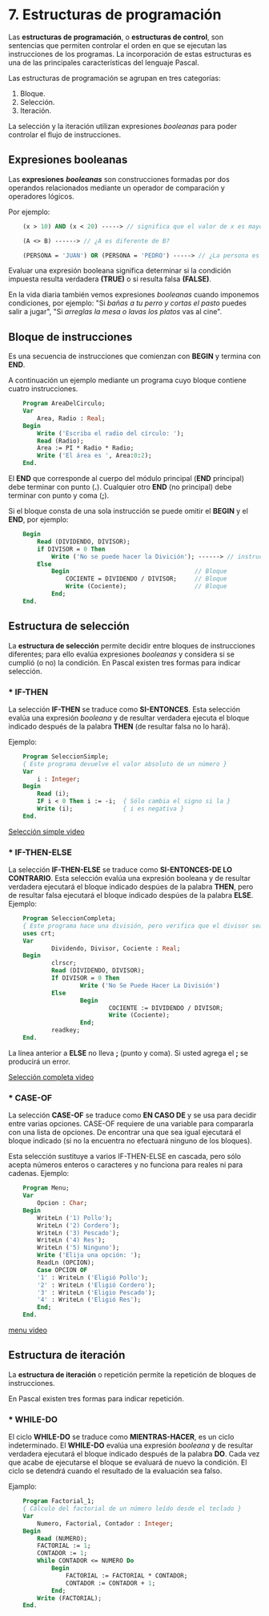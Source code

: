 # 7. Estructuras de programación

Las **estructuras de programación**, o **estructuras de control**, son sentencias que permiten controlar el orden en que se ejecutan las instrucciones de los programas. La incorporación de estas estructuras es una de las principales características del lenguaje Pascal.

Las estructuras de programación se agrupan en tres categorías:

1. Bloque.
2. Selección.
3. Iteración.

La selección y la iteración utilizan expresiones *booleanas* para poder controlar el flujo de instrucciones.

## Expresiones booleanas

Las **expresiones** ***booleanas*** son construcciones formadas por dos operandos relacionados mediante un operador de comparación y operadores lógicos.

Por ejemplo:

```pascal
    (x > 10) AND (x < 20) -----> // significa que el valor de x es mayor que 10 y menor que 20.

    (A <> B) ------> // ¿A es diferente de B?

    (PERSONA = 'JUAN') OR (PERSONA = 'PEDRO') -----> // ¿La persona es Juan o es Pedro?
```

Evaluar una expresión booleana significa determinar si la condición impuesta resulta verdadera **(TRUE)** o si resulta falsa **(FALSE)**.

En la vida diaria también vemos expresiones *booleanas* cuando imponemos condiciones, por ejemplo: "Si *bañas a tu perro y cortas el pasto* puedes salir a jugar", "Si *arreglas la mesa o lavas los platos* vas al cine".
    
## Bloque de instrucciones

Es una secuencia de instrucciones que comienzan con **BEGIN** y termina con **END**.

A continuación un ejemplo mediante un programa cuyo bloque contiene cuatro instrucciones.

```pascal
    Program AreaDelCirculo;
    Var 
        Area, Radio : Real;
    Begin
        Write ('Escriba el radio del círculo: ');
        Read (Radio);
        Area := PI * Radio * Radio;
        Write ('El área es ', Area:0:2);
    End.
```

El **END** que corresponde al cuerpo del módulo principal (**END** principal) debe terminar con punto (**.**). Cualquier otro **END** (no principal) debe terminar con punto y coma (**;**).

Si el bloque consta de una sola instrucción se puede omitir el **BEGIN** y el **END**, por ejemplo:

```pascal
    Begin
        Read (DIVIDENDO, DIVISOR);
        if DIVISOR = 0 Then
            Write ('No se puede hacer la Divición'); ------> // instrucción
        Else
            Begin                                   // Bloque
                COCIENTE = DIVIDENDO / DIVISOR;     // Bloque
                Write (Cociente);                   // Bloque
            End;
    End.
```

## Estructura de selección

La **estructura de selección** permite decidir entre bloques de instrucciones diferentes; para ello evalúa expresiones *booleanas* y considera si se cumplió (o no) la condición. En Pascal existen tres formas para indicar selección.

### * IF-THEN

La selección **IF-THEN** se traduce como **SI-ENTONCES**. Esta selección evalúa una expresión *booleana* y de resultar verdadera ejecuta el bloque indicado después de la palabra **THEN** (de resultar falsa no lo hará).

Ejemplo:

```pascal
    Program SeleccionSimple;
    { Este programa devuelve el valor absoluto de un número }
    Var
        i : Integer;
    Begin
        Read (i);
        IF i < 0 Then i := -i;  { Sólo cambia el signo si la }
        Write (i);              { i es negativa }
    End.
```

[Selección simple video](../vid/seleccionSimple.mp4 "Pascal-video")

### * IF-THEN-ELSE

La selección **IF-THEN-ELSE** se traduce como **SI-ENTONCES-DE LO CONTRARIO**. Esta selección evalúa una expresión booleana y de resultar verdadera ejecutará el bloque indicado despúes de la palabra **THEN**, pero de resultar falsa ejecutará el bloque indicado despúes de la palabra **ELSE**. Ejemplo:

```pascal
    Program SeleccionCompleta;
    { Este programa hace una división, pero verifica que el divisor sea diferente de cero }
    uses crt;
    Var
            Dividendo, Divisor, Cociente : Real;
    Begin
            clrscr;
            Read (DIVIDENDO, DIVISOR);
            If DIVISOR = 0 Then
                    Write ('No Se Puede Hacer La División')
            Else
                    Begin
                            COCIENTE := DIVIDENDO / DIVISOR;
                            Write (Cociente);
                    End;
            readkey;
    End.
```

La línea anterior a **ELSE** no lleva **;** (punto y coma). Si usted agrega el **;** se producirá un error.

[Selección completa video](../vid/seleccionCompleta.mp4 "Pascal-video")

### * CASE-OF

La selección **CASE-OF** se traduce como **EN CASO DE** y se usa para decidir entre varias opciones. CASE-OF requiere de una variable para compararla con una lista de opciones. De encontrar una que sea igual ejecutará el bloque indicado (si no la encuentra no efectuará ninguno de los bloques).

Esta selección sustituye a varios IF-THEN-ELSE en cascada, pero sólo acepta números enteros o caracteres y no funciona para reales ni para cadenas. Ejemplo:

```pascal
    Program Menu;
    Var
        Opcion : Char;
    Begin
        WriteLn ('1) Pollo');
        WriteLn ('2) Cordero');
        WriteLn ('3) Pescado');
        WriteLn ('4) Res');
        WriteLn ('5) Ninguno');
        Write ('Elija una opción: ');
        ReadLn (OPCION);
        Case OPCION OF
        '1' : WriteLn ('Eligió Pollo');
        '2' : WriteLn ('Eligió Cordero');
        '3' : WriteLn ('Eligio Pescado');
        '4' : WriteLn ('Eligió Res');
        End;
    End.
```

[menu video](../vid/menu.mp4 "Pascal-video")

## Estructura de iteración

La **estructura de iteración** o repetición permite la repetición de bloques de instrucciones.

En Pascal existen tres formas para indicar repetición.

### * WHILE-DO

El ciclo **WHILE-DO** se traduce como **MIENTRAS-HACER**, es un ciclo indeterminado. El **WHILE-DO** evalúa una expresión *booleana* y de resultar verdadera ejecutará el bloque indicado después de la palabra **DO**. Cada vez que acabe de ejecutarse el bloque se evaluará de nuevo la condición. El ciclo se detendrá cuando el resultado de la evaluación sea falso. 
 
Ejamplo:

```pascal
    Program Factorial_1;
    { Cálculo del factorial de un número leído desde el teclado }
    Var
        Numero, Factorial, Contador : Integer;
    Begin
        Read (NUMERO);
        FACTORIAL := 1;
        CONTADOR := 1;
        While CONTADOR <= NUMERO Do
            Begin
                FACTORIAL := FACTORIAL * CONTADOR;
                CONTADOR := CONTADOR + 1;
            End;
        Write (FACTORIAL);
    End.
```